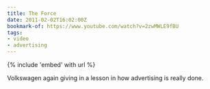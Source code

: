 ```yaml
---
title: The Force
date: 2011-02-02T16:02:00Z
bookmark-of: https://www.youtube.com/watch?v=2zwMWLE9fBU
tags:
- video
- advertising
---
```

{% include 'embed' with url %}

Volkswagen again giving in a lesson in how advertising is really done.
